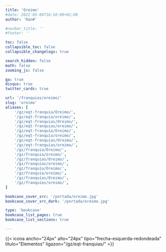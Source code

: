 ```yaml
---
title: 'Oreimo'
#date: 2022-05-04T18:18:00+02:00
author: 'Ran#'

#navbar_title: ''
#footer: ''

toc: false
collapsible_toc: false
collapsible_changelogs: true

search_hidden: false
math: false
zooming_js: false

ga: true
disqus: true
twitter_cards: true

url: '/franquias/oreimo/'
slug: 'oreimo'
aliases: [
    '/gz/eqt-franquia/Oreimo/',
    '/gz/eqt-franquia/oreimo/',
    '/gz/eqt-franquias/Oreimo/',
    '/gz/eqt-franquias/oreimo/',
    '/gz/eqt-franquía/Oreimo/',
    '/gz/eqt-franquía/oreimo/',
    '/gz/eqt-franquías/Oreimo/',
    '/gz/eqt-franquías/oreimo/',
    '/gz/franquia/Oreimo/',
    '/gz/franquia/oreimo/',
    '/gz/franquias/Oreimo/',
    '/gz/franquias/oreimo/',
    '/gz/franquía/Oreimo/',
    '/gz/franquía/oreimo/',
    '/gz/franquías/Oreimo/',
    '/gz/franquías/oreimo/',
]

bookcase_cover_src: '/portada/oreimo.jpg'
bookcase_cover_src_dark: '/portada/oreimo.jpg'

type: 'bookcase'
bookcase_list_pages: true
bookcase_list_sections: true

---
```


{{< icona ancho="24px" alto="24px" tipo="frecha-esquerda-redondeada" titulo="Elementos" ligazon="/gz/eqt-franquias/" >}}
